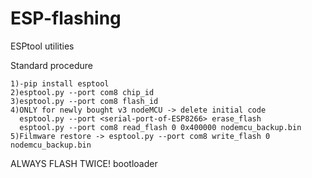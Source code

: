 # ESP-flashing
 ESPtool utilities

Standard procedure
```
1)-pip install esptool
2)esptool.py --port com8 chip_id
3)esptool.py --port com8 flash_id
4)ONLY for newly bought v3 nodeMCU -> delete initial code 
  esptool.py --port <serial-port-of-ESP8266> erase_flash
  esptool.py --port com8 read_flash 0 0x400000 nodemcu_backup.bin
5)Filmware restore -> esptool.py --port com8 write_flash 0 nodemcu_backup.bin
```
ALWAYS FLASH TWICE! bootloader


